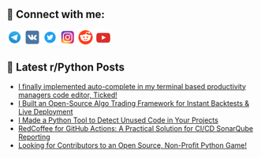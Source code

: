 ## 🔎 Connect with me:
[<img src="https://github.com/bullbesh/bullbesh/blob/main/images/Telegram.png" width="32" height="32" />](https://t.me/bullbesh)
[<img src="https://github.com/bullbesh/bullbesh/blob/main/images/VK.png" width="32" height="32" />](https://vk.com/bullbesh)
[<img src="https://github.com/bullbesh/bullbesh/blob/main/images/Twitter.png" width="32" height="32" />](https://twitter.com/bullbesh1)
[<img src="https://github.com/bullbesh/bullbesh/blob/main/images/Instagram.png" width="32" height="32" />](https://www.instagram.com/bullbesh)
[<img src="https://github.com/bullbesh/bullbesh/blob/main/images/Reddit.png" width="32" height="32" />](https://www.reddit.com/user/bullbesh)
[<img src="https://github.com/bullbesh/bullbesh/blob/main/images/YouTube.png" width="32" height="32" />](https://www.youtube.com/channel/UCtfjRs6uzgq5mfm8S06WTcg)

## 📕 Latest r/Python Posts
<!-- BLOG-POST-LIST:START -->
- [I finally implemented auto-complete in my terminal based productivity managers code editor, Ticked!](https://www.reddit.com/r/Python/comments/1iwghxb/i_finally_implemented_autocomplete_in_my_terminal/)
- [I Built an Open-Source Algo Trading Framework for Instant Backtests &amp; Live Deployment](https://www.reddit.com/r/Python/comments/1iwccvr/i_built_an_opensource_algo_trading_framework_for/)
- [I Made a Python Tool to Detect Unused Code in Your Projects](https://www.reddit.com/r/Python/comments/1iwbnlh/i_made_a_python_tool_to_detect_unused_code_in/)
- [RedCoffee for GitHub Actions: A Practical Solution for CI/CD SonarQube Reporting](https://www.reddit.com/r/Python/comments/1iwa63q/redcoffee_for_github_actions_a_practical_solution/)
- [Looking for Contributors to an Open Source, Non-Profit Python Game!](https://www.reddit.com/r/Python/comments/1iwa546/looking_for_contributors_to_an_open_source/)
<!-- BLOG-POST-LIST:END -->
